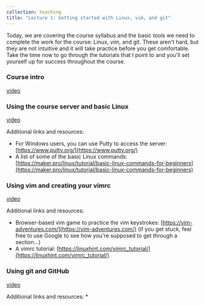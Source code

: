 ```yaml
---
collection: teaching
title: "Lecture 1: Getting started with Linux, vim, and git"
---
```


Today, we are covering the course syllabus and the basic tools we need to
complete the work for the course: Linux, vim, and git. These aren't hard, but
they are not intuitive and it will take practice before you get comfortable.
Take the time now to go through the tutorials that I point to and you'll set
yourself up for success throughout the course.

### Course intro
[video]()

### Using the course server and basic Linux
[video]()

Additional links and resources:
* For Windows users, you can use Putty to access the server: [https://www.putty.org/](https://www.putty.org/)
* A list of some of the basic Linux commands: [https://maker.pro/linux/tutorial/basic-linux-commands-for-beginners](https://maker.pro/linux/tutorial/basic-linux-commands-for-beginners)

### Using vim and creating your vimrc
[video]()

Additional links and resources:
* Browser-based vim game to practice the vim keystrokes: [https://vim-adventures.com/](https://vim-adventures.com/) (if you
	get stuck, feel free to use Google to see how you're supposed to get
	through a section...)
* A vimrc tutorial: [https://linuxhint.com/vimrc_tutorial/](https://linuxhint.com/vimrc_tutorial/)

### Using git and GitHub
[video]()


Additional links and resources:
*
